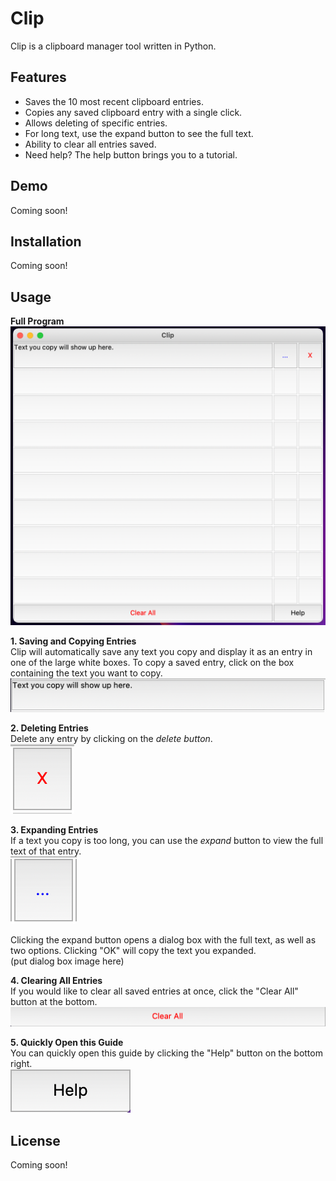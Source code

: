 # Clip

Clip is a clipboard manager tool written in Python.

## Features

- Saves the 10 most recent clipboard entries.
- Copies any saved clipboard entry with a single click.
- Allows deleting of specific entries.
- For long text, use the expand button to see the full text.
- Ability to clear all entries saved.
- Need help? The help button brings you to a tutorial.

## Demo

Coming soon!

## Installation

Coming soon!

## Usage

**Full Program**  
![Full Program](https://github.com/dillonyu/clip/blob/main/images/usage-full.png)

**1. Saving and Copying Entries**  
Clip will automatically save any text you copy and display it as an entry in one of the large white boxes. To copy a saved entry, click on the box containing the text you want to copy.  
![entry button](https://github.com/dillonyu/clip/blob/main/images/usage-entry.png)

**2. Deleting Entries**  
Delete any entry by clicking on the _delete button_.  
![delete button](https://github.com/dillonyu/clip/blob/main/images/usage-delete.png)

**3. Expanding Entries**  
If a text you copy is too long, you can use the _expand_ button to view the full text of that entry.  
![expand button](https://github.com/dillonyu/clip/blob/main/images/usage-expand.png)  

Clicking the expand button opens a dialog box with the full text, as well as two options. Clicking "OK" will copy the text you expanded.  
(put dialog box image here)

**4. Clearing All Entries**  
If you would like to clear all saved entries at once, click the "Clear All" button at the bottom.  
![clear all button](https://github.com/dillonyu/clip/blob/main/images/usage-clear-all.png)

**5. Quickly Open this Guide**  
You can quickly open this guide by clicking the "Help" button on the bottom right.  
![help button](https://github.com/dillonyu/clip/blob/main/images/usage-help.png)

## License

Coming soon!
